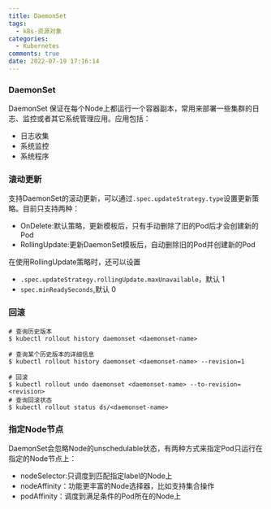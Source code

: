 ```yaml
---
title: DaemonSet
tags:
  - k8s-资源对象
categories:
  - Kubernetes
comments: true
date: 2022-07-19 17:16:14
---
```



### DaemonSet

DaemonSet 保证在每个Node上都运行一个容器副本，常用来部署一些集群的日志、监控或者其它系统管理应用。应用包括：

* 日志收集
* 系统监控
* 系统程序

### 滚动更新

支持DaemonSet的滚动更新，可以通过`.spec.updateStrategy.type`设置更新策略。目前只支持两种：

* OnDelete:默认策略，更新模板后，只有手动删除了旧的Pod后才会创建新的Pod
* RollingUpdate:更新DaemonSet模板后，自动删除旧的Pod并创建新的Pod

在使用RollingUpdate策略时，还可以设置
* `.spec.updateStrategy.rollingUpdate.maxUnavailable`，默认 1
* `spec.minReadySeconds`,默认 0

### 回滚

```
# 查询历史版本
$ kubectl rollout history daemonset <daemonset-name>

# 查询某个历史版本的详细信息
$ kubectl rollout history daemonset <daemonset-name> --revision=1

# 回滚
$ kubectl rollout undo daemonset <daemonset-name> --to-revision=<revision>
# 查询回滚状态
$ kubectl rollout status ds/<daemonset-name>
```

### 指定Node节点

DaemonSet会忽略Node的unschedulable状态，有两种方式来指定Pod只运行在指定的Node节点上：

* nodeSelector:只调度到匹配指定label的Node上
* nodeAffinity：功能更丰富的Node选择器，比如支持集合操作
* podAffinity：调度到满足条件的Pod所在的Node上



